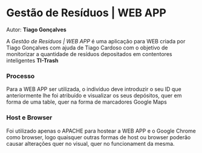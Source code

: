 <h1>Gestão de Resíduos | WEB APP</h1>

<p>Autor: <b>Tiago Gonçalves</b></p>

<p>A <i>Gestão de Resíduos | WEB APP</i> é uma aplicação para WEB criada por Tiago Gonçalves com ajuda de Tiago Cardoso com o 
objetivo de monitorizar a quantidade de resíduos depositados em contentores inteligentes <b>TI-Trash</b> </p>


<h3>Processo</h3>
<p>Para a WEB APP ser utilizada, o indivíduo deve introduzir o seu ID que anteriormente lhe foi atribuído e visualizar os seus depósitos,
quer em forma de uma table, quer na forma de marcadores Google Maps</p>

<h3>Host e Browser</h3>
<p>Foi utilizado apenas o APACHE para hostear a WEB APP e o Google Chrome como browser, logo quaisquer outras formas de host ou browser poderão causar alterações quer no visual, quer no funcionament da mesma.</p>
